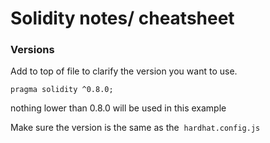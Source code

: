 # Solidity notes/ cheatsheet

### Versions

Add to top of file to clarify the version you want to use. 

`pragma solidity ^0.8.0;`

nothing lower than 0.8.0 will be used in this example 

Make sure the version is the same as the  `hardhat.config.js`


